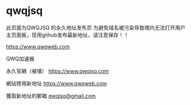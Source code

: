 # qwqjsq
此页面为QWQJSQ 的永久地址发布页
为避免域名被污染导致境内无法打开用户主页面板，现用github发布最新地址，请注意保存！！

https://www.qwqweb.com



QWQ加速器

永久官網（被墻） https://www.qwqjsq.com

網站啓用新地址 https://www.qwqweb.com

獲取新地址的郵箱 qwqjsq@gmail.com
